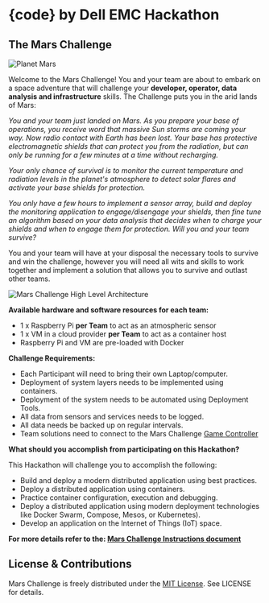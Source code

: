 # {code} by Dell EMC Hackathon

## The Mars Challenge

![Planet Mars](https://eos2git.cec.lab.emc.com/chenf15/hackathon/blob/master/documentation/images/mars-11608_640.jpg)

Welcome to the Mars Challenge! You and your team are about to embark on a
space adventure that will challenge your **developer, operator, data analysis
and infrastructure** skills. The Challenge puts you in the arid lands of Mars:

*You and your team just landed on Mars. As you prepare your base of operations,
you receive word that massive Sun storms are coming your way. Now radio contact
with Earth has been lost. Your base has protective electromagnetic shields that
can protect you from the radiation, but can only be running for a few minutes
at a time without recharging.*

*Your only chance of survival is to monitor the current temperature and
radiation levels in the planet's atmosphere to detect solar flares and activate
your base shields for protection.*

*You only have a few hours to implement a sensor array, build and deploy the
monitoring application to engage/disengage your shields, then fine tune an
algorithm based on your data analysis that decides when to charge your shields
and when to engage them for protection. Will you and your team survive?*

You and your team will have at your disposal the necessary tools to survive and
win the challenge, however you will need all wits and skills to work together
and implement a solution that allows you to survive and outlast other teams.

![Mars Challenge High Level Architecture](https://eos2git.cec.lab.emc.com/chenf15/hackathon/blob/master/documentation/images/Mars-challenge-high-level-architecture.png)

**Available hardware and software resources for each team:**
- 1 x Raspberry Pi **per Team** to act as an atmospheric sensor
- 1 x VM in a cloud provider **per Team** to act as a container host
- Raspberry Pi and VM are pre-loaded with Docker

**Challenge Requirements:**
- Each Participant will need to bring their own Laptop/computer.
- Deployment of system layers needs to be implemented using containers.
- Deployment of the system needs to be automated using Deployment Tools.
- All data from sensors and services needs to be logged.
- All data needs be backed up on regular intervals.
- Team solutions need to connect to the Mars Challenge [Game Controller](https://eos2git.cec.lab.emc.com/chenf15/hackathon/tree/master/game-controller)

**What should you accomplish from participating on this Hackathon?**

This Hackathon will challenge you to accomplish the following:

- Build and deploy a modern distributed application using best practices.
- Deploy a distributed application using containers.
- Practice container configuration, execution and debugging.
- Deploy a distributed application using modern deployment technologies like
  Docker Swarm, Compose, Mesos, or Kubernetes).
- Develop an application on the Internet of Things (IoT) space.

**For more details refer to the: [Mars Challenge Instructions document](https://eos2git.cec.lab.emc.com/chenf15/hackathon/blob/master/documentation/Mars-challenge-instructions.md)**

## License & Contributions

Mars Challenge is freely distributed under the [MIT License](http://codedellemc.github.io/sampledocs/LICENSE "LICENSE"). See LICENSE for details.
